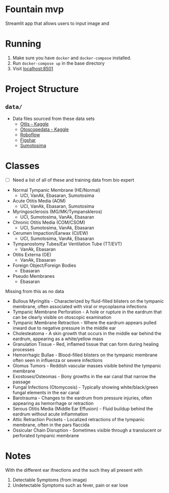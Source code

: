 # Fountain mvp

Streamlit app that allows users to input image and 

# Running

1. Make sure you have `docker` and `docker-compose` installed. 
2. Run `docker-compose up` in the base directory
3. Visit [localhost:8501](http://localhost:8501)

# Project Structure 
## `data/`
- Data files sourced from these data sets
  - [Otlis - Kaggle](https://www.kaggle.com/datasets/erdalbasaran/eardrum-dataset-otitis-media)
  - [Otoscopedata - Kaggle](https://www.kaggle.com/datasets/omduggineni/otoscopedata)
  - [Roboflow](https://universe.roboflow.com/otoscope/digital-otoscope)
  - [Figshar](https://figshare.com/articles/dataset/eardrum_zip/13648166/1?file=26200970)
  - [Sumotosima](https://github.com/anas2908/Sumotosima)



# Classes
- [ ] Need a list of all of these and training data from bio expert
- Normal Tympanic Membrane (HE/Normal)
    - UCI, VanAk, Ebasaran, Sumotosima
- Acute Otitis Media (AOM)
    - UCI, VanAk, Ebasaran, Sumotosima
- Myringosclerosis (MG/MK/Tympanskleros)
    - UCI, Sumotosima, VanAk, Ebasaran
- Chronic Otitis Media (COM/CSOM)
    - UCI, Sumotosima, VanAk, Ebasaran
- Cerumen Impaction/Earwax (CI/EW)
    - UCI, Sumotosima, VanAk, Ebasaran
- Tympanostomy Tubes/Ear Ventilation Tube (TT/EVT)
    - VanAk, Ebasaran
- Otitis Externa (OE)
    - VanAk, Ebasaran
- Foreign Object/Foreign Bodies
    - Ebasaran
- Pseudo Membranes
    - Ebasaran

Missing from this as no data
- Bullous Myringitis - Characterized by fluid-filled blisters on the tympanic membrane, often associated with viral or mycoplasma infections
- Tympanic Membrane Perforation - A hole or rupture in the eardrum that can be clearly visible on otoscopic examination
- Tympanic Membrane Retraction - Where the eardrum appears pulled inward due to negative pressure in the middle ear
- Cholesteatoma - A skin growth that occurs in the middle ear behind the eardrum, appearing as a white/yellow mass
- Granulation Tissue - Red, inflamed tissue that can form during healing processes
- Hemorrhagic Bullae - Blood-filled blisters on the tympanic membrane often seen in influenza or severe infections
- Glomus Tumors - Reddish vascular masses visible behind the tympanic membrane
- Exostoses/Osteomas - Bony growths in the ear canal that narrow the passage
- Fungal Infections (Otomycosis) - Typically showing white/black/green fungal elements in the ear canal
- Barotrauma - Changes to the eardrum from pressure injuries, often appearing as hemorrhage or retraction
- Serous Otitis Media (Middle Ear Effusion) - Fluid buildup behind the eardrum without acute inflammation
- Attic Retraction Pockets - Localized retractions of the tympanic membrane, often in the pars flaccida
- Ossicular Chain Disruption - Sometimes visible through a translucent or perforated tympanic membrane


# Notes 
With the different ear ifnections and the such they all present with
1. Detectable Symptoms (from image)
2. Undetectable Symptoms such as fever, pain or ear lose
